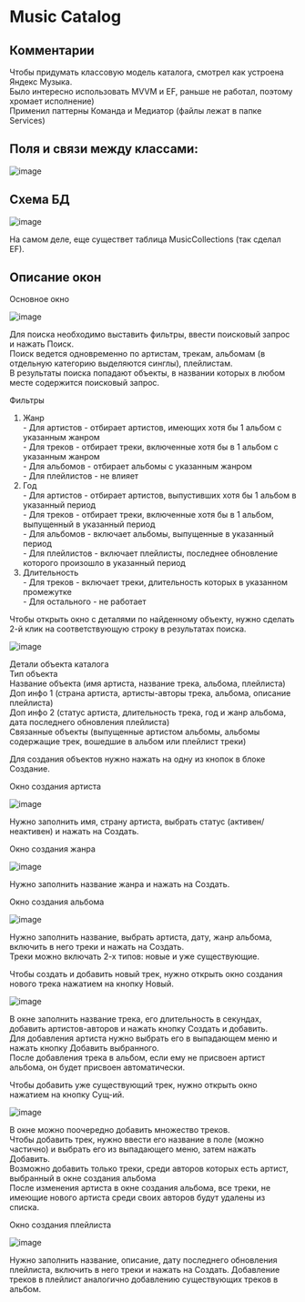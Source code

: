 # Music Catalog

## Комментарии
Чтобы придумать классовую модель каталога, смотрел как устроена Яндекс Музыка.  
Было интересно использовать MVVM и EF, раньше не работал, поэтому хромает исполнение)  
Применил паттерны Команда и Медиатор (файлы лежат в папке Services)  

## Поля и связи между классами:
![image](https://github.com/user-attachments/assets/0f2bf08c-a3cb-4936-a478-5a5b9de85f94)

## Схема БД
![image](https://github.com/user-attachments/assets/b6726706-42ff-436b-89a5-cffdb2c636fb)

На самом деле, еще существет таблица MusicCollections (так сделал EF).

## Описание окон

Основное окно

![image](https://github.com/user-attachments/assets/377e81f2-49ba-4d84-9466-81960e77f9bc)

Для поиска необходимо выставить фильтры, ввести поисковый запрос и нажать Поиск.  
Поиск ведется одновременно по артистам, трекам, альбомам (в отдельную категорию выделяются синглы), плейлистам.  
В результаты поиска попадают объекты, в названии которых в любом месте содержится поисковый запрос.  

Фильтры  
  1. Жанр  
    - Для артистов - отбирает артистов, имеющих хотя бы 1 альбом с указанным жанром  
    - Для треков - отбирает треки, включенные хотя бы в 1 альбом с указанным жанром  
    - Для альбомов - отбирает альбомы с указанным жанром  
    - Для плейлистов - не влияет  
  2. Год  
    - Для артистов - отбирает артистов, выпустивших хотя бы 1 альбом в указанный период  
    - Для треков - отбирает треки, включенные хотя бы в 1 альбом, выпущенный в указанный период  
    - Для альбомов - включает альбомы, выпущенные в указанный период  
    - Для плейлистов - включает плейлисты, последнее обновление которого произошло в указанный период  
  3. Длительность  
    - Для треков - включает треки, длительность которых в указанном промежутке  
    - Для остального - не работает  

Чтобы открыть окно с деталями по найденному объекту, нужно сделать 2-й клик на соответствующую строку в результатах поиска.

![image](https://github.com/user-attachments/assets/5f55bde8-dad1-4d21-9b5b-035519accd55)

Детали объекта каталога  
  Тип объекта  
  Название объекта (имя артиста, название трека, альбома, плейлиста)  
  Доп инфо 1 (страна артиста, артисты-авторы трека, альбома, описание плейлиста)  
  Доп инфо 2 (статус артиста, длительность трека, год и жанр альбома, дата последнего обновления плейлиста)  
  Связанные объекты (выпущенные артистом альбомы, альбомы содержащие трек, вошедшие в альбом или плейлист треки)  

Для создания объектов нужно нажать на одну из кнопок в блоке Создание.  

Окно создания артиста

![image](https://github.com/user-attachments/assets/98f8c2a7-ba57-4142-b224-86d8027564f8)

Нужно заполнить имя, страну артиста, выбрать статус (активен/неактивен) и нажать на Создать.

Окно создания жанра

![image](https://github.com/user-attachments/assets/c02455c6-35f1-480b-9b4b-d2e6e3edf24a)

Нужно заполнить название жанра и нажать на Создать.

Окно создания альбома

![image](https://github.com/user-attachments/assets/213edf4f-5b42-4c2e-9d5c-2c8e79fd92a5)

Нужно заполнить название, выбрать артиста, дату, жанр альбома, включить в него треки и нажать на Создать.  
Треки можно включать 2-х типов: новые и уже существующие.  
  
Чтобы создать и добавить новый трек, нужно открыть окно создания нового трека нажатием на кнопку Новый.

![image](https://github.com/user-attachments/assets/39c99716-fe4c-42dc-b4a9-2f91c2c236bf)

В окне заполнить название трека, его длительность в секундах, добавить артистов-авторов и нажать кнопку Создать и добавить.  
Для добавления артиста нужно выбрать его в выпадающем меню и нажать кнопку Добавить выбранного.  
После добавления трека в альбом, если ему не присвоен артист альбома, он будет присвоен автоматически.  
  
Чтобы добавить уже существующий трек, нужно открыть окно нажатием на кнопку Сущ-ий.

![image](https://github.com/user-attachments/assets/03523a1b-408d-46b7-9dcd-c776db9a9348)

В окне можно поочередно добавить множество треков.  
Чтобы добавить трек, нужно ввести его название в поле (можно частично) и выбрать его из выпадающего меню, затем нажать Добавить.  
Возможно добавить только треки, среди авторов которых есть артист, выбранный в окне создания альбома  
После изменения артиста в окне создания альбома, все треки, не имеющие нового артиста среди своих авторов будут удалены из списка.  

Окно создания плейлиста

![image](https://github.com/user-attachments/assets/4a73ed04-34c8-4d4c-817c-ca2c78636fdb)

Нужно заполнить название, описание, дату последнего обновления плейлиста, включить в него треки и нажать на Создать.
Добавление треков в плейлист аналогично добавлению существующих треков в альбом.
